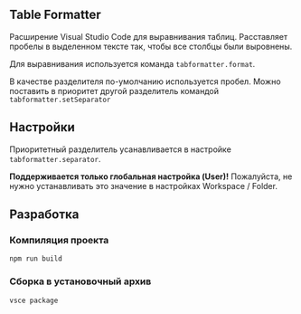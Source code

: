 ## Table Formatter
Расширение Visual Studio Code для выравнивания таблиц. Расставляет пробелы в выделенном тексте так, чтобы все столбцы были выровнены.

Для выравнивания используется команда `tabformatter.format`.

В качестве разделителя по-умолчанию используется пробел. Можно поставить в приоритет другой разделитель командой `tabformatter.setSeparator`

## Настройки
Приоритетный разделитель усанавливается в настройке `tabformatter.separator`.

**Поддерживается только глобальная настройка (User)!** Пожалуйста, не нужно устанавливать это значение в настройках Workspace / Folder.

## Разработка
### Компиляция проекта
```
npm run build
```

### Сборка в установочный архив
```
vsce package
```